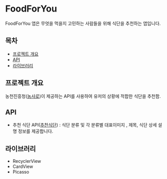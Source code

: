 # FoodForYou
FoodForYou 앱은 무엇을 먹을지 고민하는 사람들을 위해 식단을 추천하는 앱입니다.

<!-- 목차 -->
## 목차
* [프로젝트 개요](#프로젝트-개요)
* [API](#API)
* [라이브러리](#라이브러리)


<!-- 프로젝트 개요 --> 
## 프로젝트 개요
농천진흥청([농사로](http://www.nongsaro.go.kr/portal/ps/psz/psza/contentMain.ps?menuId=PS03954))이 제공하는 API를 사용하여 유저의 상황에 적합한 식단을 추천함.

<!-- API -->
## API
* 추천 식단 API([추천식단](http://www.nongsaro.go.kr/portal/ps/psz/psza/contentMain.ps?menuId=PS03954)) 
: 식단 분류 및 각 분류별 대표이미지 , 제목, 식단 상세 설명 정보를 제공합니다.

<!-- 라이브러리 --> 
## 라이브러리
* RecyclerView
* CardView
* Picasso
